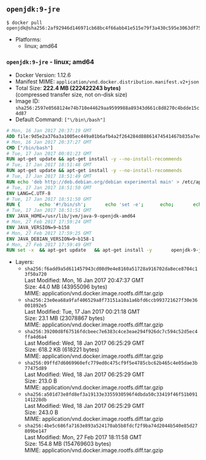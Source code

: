 ## `openjdk:9-jre`

```console
$ docker pull openjdk@sha256:2af92946d146971cb68bc4f66abb41e515e79f3a430c595e3063df75f60d374d
```

-	Platforms:
	-	linux; amd64

### `openjdk:9-jre` - linux; amd64

-	Docker Version: 1.12.6
-	Manifest MIME: `application/vnd.docker.distribution.manifest.v2+json`
-	Total Size: **222.4 MB (222422243 bytes)**  
	(compressed transfer size, not on-disk size)
-	Image ID: `sha256:2597e0568124e74b710e44629aa9599988a89343d661c8d8270c4bdde15c4d87`
-	Default Command: `["\/bin\/bash"]`

```dockerfile
# Mon, 16 Jan 2017 20:37:19 GMT
ADD file:9d5e2a376a3a1005ec449a01b6afb4a2f264284d88861474541467b835a7edfc in / 
# Mon, 16 Jan 2017 20:37:27 GMT
CMD ["/bin/bash"]
# Tue, 17 Jan 2017 00:01:23 GMT
RUN apt-get update && apt-get install -y --no-install-recommends 		ca-certificates 		curl 		wget 	&& rm -rf /var/lib/apt/lists/*
# Tue, 17 Jan 2017 18:51:48 GMT
RUN apt-get update && apt-get install -y --no-install-recommends 		bzip2 		unzip 		xz-utils 	&& rm -rf /var/lib/apt/lists/*
# Tue, 17 Jan 2017 18:51:49 GMT
RUN echo 'deb http://deb.debian.org/debian experimental main' > /etc/apt/sources.list.d/experimental.list
# Tue, 17 Jan 2017 18:51:50 GMT
ENV LANG=C.UTF-8
# Tue, 17 Jan 2017 18:51:50 GMT
RUN { 		echo '#!/bin/sh'; 		echo 'set -e'; 		echo; 		echo 'dirname "$(dirname "$(readlink -f "$(which javac || which java)")")"'; 	} > /usr/local/bin/docker-java-home 	&& chmod +x /usr/local/bin/docker-java-home
# Tue, 17 Jan 2017 18:51:51 GMT
ENV JAVA_HOME=/usr/lib/jvm/java-9-openjdk-amd64
# Mon, 27 Feb 2017 17:59:24 GMT
ENV JAVA_VERSION=9~b158
# Mon, 27 Feb 2017 17:59:25 GMT
ENV JAVA_DEBIAN_VERSION=9~b158-1
# Mon, 27 Feb 2017 17:59:49 GMT
RUN set -x 	&& apt-get update 	&& apt-get install -y 		openjdk-9-jre-headless="$JAVA_DEBIAN_VERSION" 	&& rm -rf /var/lib/apt/lists/* 	&& [ "$JAVA_HOME" = "$(docker-java-home)" ]
```

-	Layers:
	-	`sha256:f6add9a5d611457943cd08d9e4e8160a51728a916702da8ece8704c13f50a720`  
		Last Modified: Mon, 16 Jan 2017 20:47:37 GMT  
		Size: 44.0 MB (43955096 bytes)  
		MIME: application/vnd.docker.image.rootfs.diff.tar.gzip
	-	`sha256:23e0ea68a9faf406529a8f73151a10a1a6bfd6ccb993721627f30e36001892e5`  
		Last Modified: Tue, 17 Jan 2017 00:21:18 GMT  
		Size: 23.1 MB (23078867 bytes)  
		MIME: application/vnd.docker.image.rootfs.diff.tar.gzip
	-	`sha256:39200d8f67516fdcbeec7e6383c4ce3eae294f926dc7c594c52d5ec4ffa4d6a4`  
		Last Modified: Wed, 18 Jan 2017 06:25:29 GMT  
		Size: 618.2 KB (618221 bytes)  
		MIME: application/vnd.docker.image.rootfs.diff.tar.gzip
	-	`sha256:09ffd7d6069960efc779ed0c475cf9f5e4785cbc62b465c4e05dae3b77475d89`  
		Last Modified: Wed, 18 Jan 2017 06:25:29 GMT  
		Size: 213.0 B  
		MIME: application/vnd.docker.image.rootfs.diff.tar.gzip
	-	`sha256:a501d73e8fd8ef3a19133e3355930596f4dbda50c33419f46f51b091141228db`  
		Last Modified: Wed, 18 Jan 2017 06:25:29 GMT  
		Size: 243.0 B  
		MIME: application/vnd.docker.image.rootfs.diff.tar.gzip
	-	`sha256:4be5c686fa7163e893a524170ab5b8fdcf2f9ba74d2044b540e85d27809be147`  
		Last Modified: Mon, 27 Feb 2017 18:11:58 GMT  
		Size: 154.8 MB (154769603 bytes)  
		MIME: application/vnd.docker.image.rootfs.diff.tar.gzip
